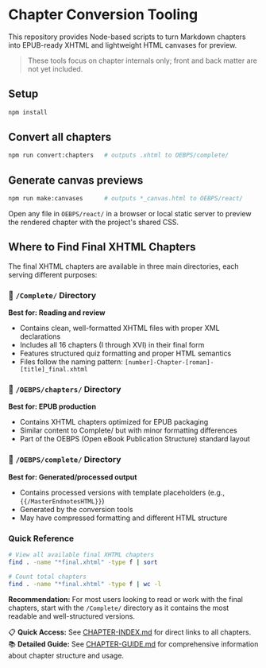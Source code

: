 # Chapter Conversion Tooling

This repository provides Node-based scripts to turn Markdown chapters into EPUB-ready XHTML and lightweight HTML canvases for preview.

> These tools focus on chapter internals only; front and back matter are not yet included.

## Setup

```bash
npm install
```

## Convert all chapters

```bash
npm run convert:chapters   # outputs .xhtml to OEBPS/complete/
```

## Generate canvas previews

```bash
npm run make:canvases      # outputs *_canvas.html to OEBPS/react/
```

Open any file in `OEBPS/react/` in a browser or local static server to preview the rendered chapter with the project's shared CSS.

## Where to Find Final XHTML Chapters

The final XHTML chapters are available in three main directories, each serving different purposes:

### 📁 `/Complete/` Directory
**Best for: Reading and review**
- Contains clean, well-formatted XHTML files with proper XML declarations
- Includes all 16 chapters (I through XVI) in their final form
- Features structured quiz formatting and proper HTML semantics
- Files follow the naming pattern: `[number]-Chapter-[roman]-[title]_final.xhtml`

### 📁 `/OEBPS/chapters/` Directory  
**Best for: EPUB production**
- Contains XHTML chapters optimized for EPUB packaging
- Similar content to Complete/ but with minor formatting differences
- Part of the OEBPS (Open eBook Publication Structure) standard layout

### 📁 `/OEBPS/complete/` Directory
**Best for: Generated/processed output**
- Contains processed versions with template placeholders (e.g., `{{/MasterEndnotesHTML}}`)
- Generated by the conversion tools
- May have compressed formatting and different HTML structure

### Quick Reference
```bash
# View all available final XHTML chapters
find . -name "*final.xhtml" -type f | sort

# Count total chapters
find . -name "*final.xhtml" -type f | wc -l
```

**Recommendation:** For most users looking to read or work with the final chapters, start with the `/Complete/` directory as it contains the most readable and well-structured versions.

📋 **Quick Access:** See [CHAPTER-INDEX.md](CHAPTER-INDEX.md) for direct links to all chapters.  
📚 **Detailed Guide:** See [CHAPTER-GUIDE.md](CHAPTER-GUIDE.md) for comprehensive information about chapter structure and usage.
